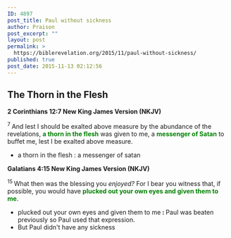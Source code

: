 ```yaml
---
ID: 4897
post_title: Paul without sickness
author: Praison
post_excerpt: ""
layout: post
permalink: >
  https://biblerevelation.org/2015/11/paul-without-sickness/
published: true
post_date: 2015-11-13 02:12:56
---
```

<h2 class="passage-display"><strong>The Thorn in the Flesh</strong></h2>
<p class="passage-display"><strong><span class="passage-display-bcv">2 Corinthians 12:7
</span><span class="passage-display-version">New King James Version (NKJV)</span></strong></p>
<span class="text 2Cor-12-7"><sup class="versenum">7 </sup>And lest I should be exalted above measure by the abundance of the revelations, <span style="color: #008000;"><strong>a thorn in the flesh</strong></span> was given to me, a <span style="color: #008000;"><strong>messenger of Satan</strong> </span>to buffet me, lest I be exalted above measure.</span>
<ul>
	<li>a thorn in the flesh : a messenger of satan</li>
</ul>
<p class="passage-display"><strong><span class="passage-display-bcv">Galatians 4:15
</span><span class="passage-display-version">New King James Version (NKJV)</span></strong></p>
<span id="en-NKJV-29147" class="text Gal-4-15"><sup class="versenum">15 </sup>What then was the blessing you <i>enjoyed?</i> For I bear you witness that, if possible, you would have <span style="color: #008000;"><strong>plucked out your own eyes and given them to me</strong></span>.</span>
<ul>
	<li>plucked out your own eyes and given them to me<strong> : </strong>Paul was beaten previously so Paul used that expression.</li>
	<li>But Paul didn't have any sickness</li>
</ul>
<div class="footnotes"></div>
&nbsp;